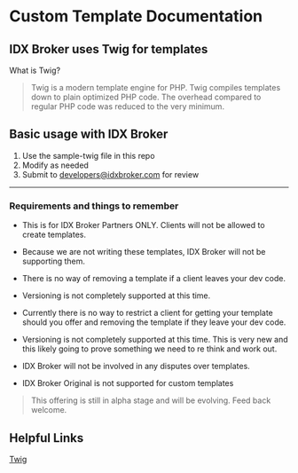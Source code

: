 # Custom Template Documentation


## IDX Broker uses Twig for templates
What is Twig?

> Twig is a modern template engine for PHP. Twig compiles templates down to plain optimized PHP code. The overhead compared to regular PHP code was reduced to the very minimum.



## Basic usage with IDX Broker
1. Use the sample-twig file in this repo
2. Modify as needed
3. Submit to developers@idxbroker.com for review

----

### Requirements and things to remember

* This is for IDX Broker Partners ONLY. Clients will not be allowed to create templates.

* Because we are not writing these templates, IDX Broker will not be supporting them.

* There is no way of removing a template if a client leaves your dev code.

* Versioning is not completely supported at this time.

* Currently there is no way to restrict a client for getting your template should you offer and removing the template if they leave your dev code.

* Versioning is not completely supported at this time. This is very new and this likely going to prove something we need to re think and work out.


* IDX Broker will not be involved in any disputes over templates.

* IDX Broker Original is not supported for custom templates




>This offering is still in alpha stage and will be evolving.
Feed back welcome.


## Helpful Links
[Twig](http://twig.sensiolabs.org/)

